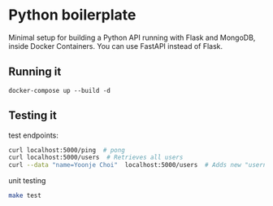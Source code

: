 # Python boilerplate
Minimal setup for building a Python API running with Flask and MongoDB, inside Docker Containers. You can use FastAPI instead of Flask.

## Running it
```
docker-compose up --build -d
```

## Testing it
test endpoints:
```bash
curl localhost:5000/ping  # pong
curl localhost:5000/users  # Retrieves all users
curl --data "name=Yoonje Choi"  localhost:5000/users  # Adds new "username" user
```
unit testing
```bash
make test
``` 

